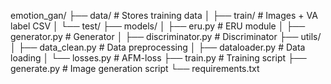 emotion_gan/
├── data/ # Stores training data
│ ├── train/ # Images + VA label CSV
│ └── test/
├── models/
│ ├── eru.py # ERU module
│ ├── generator.py # Generator
│ ├── discriminator.py # Discriminator
├── utils/
│ ├── data_clean.py # Data preprocessing
│ ├── dataloader.py # Data loading
│ └── losses.py # AFM-loss
├── train.py # Training script
├── generate.py # Image generation script
└── requirements.txt
